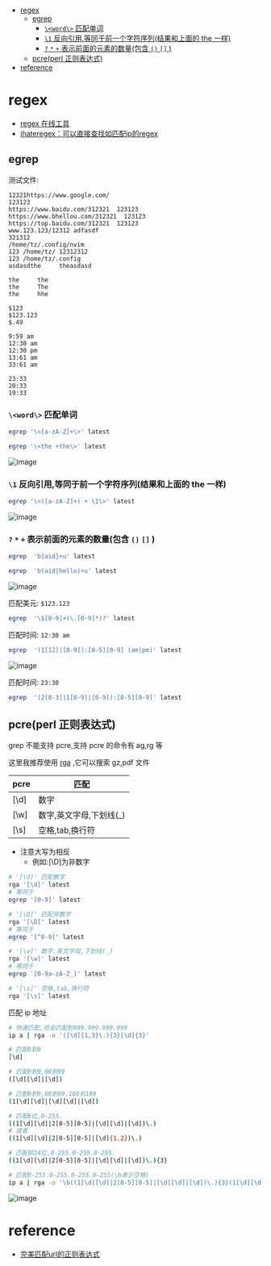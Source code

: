 
<!-- mtoc-start -->

* [regex](#regex)
  * [egrep](#egrep)
    * [`\<word\>` 匹配单词](#word-匹配单词)
    * [`\1` 反向引用,等同于前一个字符序列(结果和上面的 the 一样)](#1-反向引用等同于前一个字符序列结果和上面的-the-一样)
    * [`?` `*` `+` 表示前面的元素的数量(包含 `()` `[]` )](#---表示前面的元素的数量包含---)
  * [pcre(perl 正则表达式)](#pcreperl-正则表达式)
* [reference](#reference)

<!-- mtoc-end -->

# regex

- [regex 在线工具](https://regex101.com/)
- [ihateregex：可以直接查找如匹配ip的regex](https://ihateregex.io/?q=)

## egrep

测试文件:

```
12321https://www.google.com/
123123
https://www.baidu.com/312321  123123
https://www.bhellou.com/312321  123123
https://top.baidu.com/312321  123123
www.123.123/12312 adfasdf
321312
/home/tz/.config/nvim
123 /home/tz/ 12312312
123 /home/tz/.config
asdasdthe     theasdasd

the     the
the     The
the     hhe

$123
$123.123
$.49

9:59 am
12:30 am
12:30 pm
13:61 am
33:61 am

23:33
20:33
19:33
```

### `\<word\>` 匹配单词

```bash
egrep '\<[a-zA-Z]+\>' latest

egrep '\<the +the\>' latest
```

![image](./Pictures/regex/word.avif)

### `\1` 反向引用,等同于前一个字符序列(结果和上面的 the 一样)

```bash
egrep '\<([a-zA-Z]+) + \1\>' latest
```

![image](./Pictures/regex/refer.avif)

### `?` `*` `+` 表示前面的元素的数量(包含 `()` `[]` )

```bash
egrep  'b[aid]+u' latest
```

```bash
egrep  'b(aid|hello)+u' latest
```

![image](./Pictures/regex/+.avif)

匹配美元: `$123.123`

```bash
egrep  '\$[0-9]+(\.[0-9]*)?' latest
```

匹配时间: `12:30 am`

```bash
egrep  '(1[12]|[0-9]):[0-5][0-9] (am|pm)' latest
```

![image](./Pictures/regex/time.avif)

匹配时间: `23:30`

```bash
egrep  '(2[0-3]|1[0-9]|[0-9]):[0-5][0-9]' latest
```

## pcre(perl 正则表达式)

grep 不能支持 pcre,支持 pcre 的命令有 ag,rg 等

这里我推荐使用 [rga](https://github.com/phiresky/ripgrep-all) ,它可以搜索 gz,pdf 文件

| pcre | 匹配                     |
| ---- | ------------------------ |
| [\d] | 数字                     |
| [\w] | 数字,英文字母,下划线(\_) |
| [\s] | 空格,tab,换行符          |

- 注意大写为相反
  - 例如:[\D]为非数字

```bash
# '[\d]' 匹配数字
rga '[\d]' latest
# 等同于
egrep '[0-9]' latest

# '[\D]' 匹配非数字
rga '[\D]' latest
# 等同于
egrep '[^0-9]' latest

# '[\w]' 数字,英文字母,下划线(_)
rga '[\w]' latest
# 等同于
egrep '[0-9a-zA-Z_]' latest

# '[\s]' 空格,tab,换行符
rga '[\s]' latest
```

匹配 ip 地址

```bash
# 快速匹配,但会匹配到999.999.999.999
ip a | rga -o '([\d]{1,3}\.){3}[\d]{3}'
```

```bash
# 匹配0到9
[\d]

# 匹配0到9,00到99
([\d][\d]|[\d])

# 匹配0到9,00到99,100到199
(1[\d][\d]|[\d][\d]|[\d])

# 匹配8位,0-255.
((1[\d][\d]|2[0-5][0-5]|[\d][\d]|[\d])\.)
# 或者
((1[\d][\d]|2[0-5][0-5]|[\d]{1,2})\.)

# 匹配前24位,0-255.0-255.0-255.
((1[\d][\d]|2[0-5][0-5]|[\d][\d]|[\d])\.){3}

# 匹配0-255.0-255.0-255.0-255(\b表示空格)
ip a | rga -o '\b((1[\d][\d]|2[0-5][0-5]|[\d][\d]|[\d])\.){3}(1[\d][\d]|2[0-5][0-5]|[\d])\b'
```

![image](./Pictures/regex/ip.avif)

# reference

- [完美匹配url的正则表达式](https://mathiasbynens.be/demo/url-regex)
